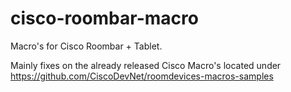 # cisco-roombar-macro
Macro's for Cisco Roombar + Tablet. 

Mainly fixes on the already released Cisco Macro's located under https://github.com/CiscoDevNet/roomdevices-macros-samples
